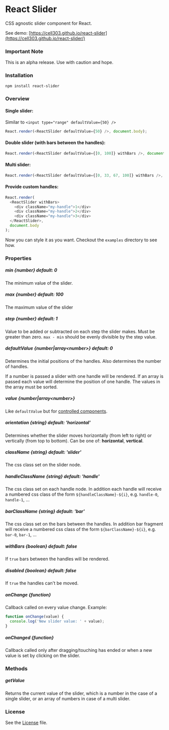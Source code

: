 # React Slider

CSS agnostic slider component for React.

See demo: [https://cell303.github.io/react-slider](https://cell303.github.io/react-slider/)

### Important Note

This is an alpha release. Use with caution and hope.

### Installation

```sh
npm install react-slider
```

### Overview

#### Single slider:

Similar to `<input type="range" defaultValue={50} />`

```javascript
React.render(<ReactSlider defaultValue={50} />, document.body);
```

#### Double slider (with bars between the handles):

```javascript
React.render(<ReactSlider defaultValue={[0, 100]} withBars />, document.body);
```

#### Multi slider:

```javascript
React.render(<ReactSlider defaultValue={[0, 33, 67, 100]} withBars />, document.body);
```

#### Provide custom handles:

```javascript
React.render(
  <ReactSlider withBars>
    <div className="my-handle">1</div>
    <div className="my-handle">2</div>
    <div className="my-handle">3</div>
  </ReactSlider>,
  document.body
);
```

Now you can style it as you want. Checkout the ```examples``` directory to see how.

### Properties

##### min {number} default: 0

The minimum value of the slider.

##### max {number} default: 100

The maximum value of the slider

##### step {number} default: 1

Value to be added or subtracted on each step the slider makes. Must be greater than zero.
```max - min``` should be evenly divisible by the step value.

##### defaultValue {number|array\<number\>} default: 0

Determines the initial positions of the handles.
Also determines the number of handles.

If a number is passed a slider with one handle will be rendered.
If an array is passed each value will determine the position of one handle.
The values in the array must be sorted.

##### value {number|array\<number\>}

Like `defaultValue` but for [controlled components](http://facebook.github.io/react/docs/forms.html#controlled-components).

##### orientation {string} default: 'horizontal'

Determines whether the slider moves horizontally (from left to right) or vertically (from top to bottom). Can be one of: **horizontal**, **vertical**.

##### className {string} default: 'slider'

The css class set on the slider node.

##### handleClassName {string} default: 'handle'

The css class set on each handle node.
In addition each handle will receive a numbered css class of the form `${handleClassName}-${i}`,
e.g. `handle-0`, `handle-1`, ...

##### barClassName {string} default: 'bar'

The css class set on the bars between the handles.
In addition bar fragment will receive a numbered css class of the form `${barClassName}-${i}`,
e.g. `bar-0`, `bar-1`, ...

##### withBars {boolean} default: false

If `true` bars between the handles will be rendered.

##### disabled {boolean} default: false

If `true` the handles can't be moved.

##### onChange {function}

Callback called on every value change. Example:

```javascript
function onChange(value) {
  console.log('New slider value: ' + value);
}
```

##### onChanged {function}

Callback called only after dragging/touching has ended or when a new value is set by clicking on the slider.

### Methods

##### getValue

Returns the current value of the slider, which is a number in the case of a single slider,
or an array of numbers in case of a multi slider.

### License

See the [License](LICENSE) file.
